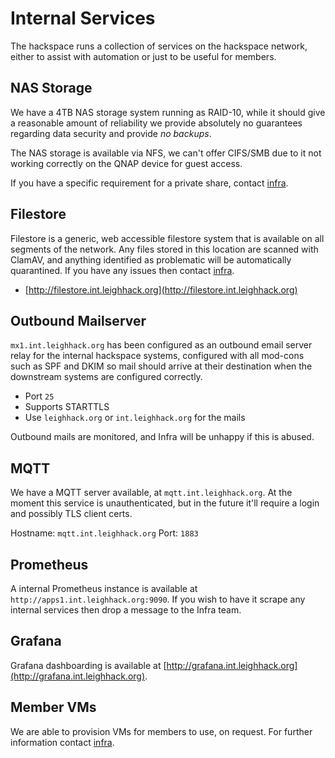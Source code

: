 # Internal Services

The hackspace runs a collection of services on the hackspace network, either to assist with automation or just to be useful for members.

## NAS Storage

We have a 4TB NAS storage system running as RAID-10, while it should give a reasonable amount of reliability we provide absolutely no guarantees regarding data security and provide *no backups*.

The NAS storage is available via NFS, we can't offer CIFS/SMB due to it not working correctly on the QNAP device for guest access.

If you have a specific requirement for a private share, contact [infra](../membership/useful_contacts.md#tech-infrastructure).

## Filestore

Filestore is a generic, web accessible filestore system that is available on all segments of the network. Any files stored in this location are scanned with ClamAV, and anything identified as problematic will be automatically quarantined. If you have any issues then contact [infra](../membership/useful_contacts.md#tech-infrastructure).

* [http://filestore.int.leighhack.org](http://filestore.int.leighhack.org)

## Outbound Mailserver

`mx1.int.leighhack.org` has been configured as an outbound email server relay for the internal hackspace systems, configured with all mod-cons such as SPF and DKIM so mail should arrive at their destination when the downstream systems are configured correctly.

* Port `25`
* Supports STARTTLS
* Use `leighhack.org` or `int.leighhack.org` for the mails

Outbound mails are monitored, and Infra will be unhappy if this is abused.

## MQTT

We have a MQTT server available, at `mqtt.int.leighhack.org`. At the moment this service is unauthenticated, but in the future it'll require a login and possibly TLS client certs.

Hostname: `mqtt.int.leighhack.org`
Port: `1883`

## Prometheus

A internal Prometheus instance is available at `http://apps1.int.leighhack.org:9090`. If you wish to have it scrape any internal services then drop a message to the Infra team.

## Grafana

Grafana dashboarding is available at [http://grafana.int.leighhack.org](http://grafana.int.leighhack.org).

## Member VMs

We are able to provision VMs for members to use, on request. For further information contact [infra](../membership/useful_contacts.md#tech-infrastructure).